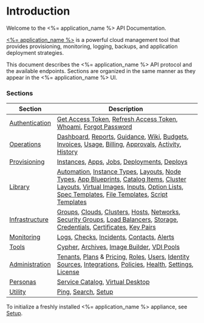 # Introduction

Welcome to the <%= application_name %> API Documentation. 

[<%= application_name %>](<%= company_website %>) is a powerful cloud management tool that provides provisioning, monitoring, logging, backups, and application deployment strategies.

This document describes the <%= application_name %> API protocol and the available endpoints.  Sections are organized in the same manner as they appear in the <%= application_name %> UI.

### Sections

Section |  Description
--------- | -------
[Authentication](#authentication) | [Get Access Token](#get-access-token), [Refresh Access Token](#refresh-access-token), [Whoami](#whoami), [Forgot Password](#forgot-password)
[Operations](#operations) | [Dashboard](#dashboard), [Reports](#reports), [Guidance](#guidance), [Wiki](#wiki), [Budgets](#budgets), [Invoices](#invoices), [Usage](#usage), [Billing](#billing), [Approvals](#approvals), [Activity](#activity), [History](#history)
[Provisioning](#provisioning) | [Instances](#instances), [Apps](#apps), [Jobs](#jobs), [Deployments](#deployments), [Deploys](#deploys)
[Library](#library) | [Automation](#automation), [Instance Types](#instance-types), [Layouts](#layouts), [Node Types](#node-types), [App Blueprints](#blueprints), [Catalog Items](#catalog-items), [Cluster Layouts](#cluster-layouts), [Virtual Images](#virtual-images), [Inputs](#inputs), [Option Lists](#option-lists), [Spec Templates](#spec-templates), [File Templates](#file-templates), [Script Templates](#script-templates)
[Infrastructure](#infrastructure) | [Groups](#groups), [Clouds](#clouds), [Clusters](#clusters), [Hosts](#hosts), [Networks](#networks), [Security Groups](#security-groups), [Load Balancers](#load-balancers), [Storage](#storage), [Credentials](#credentials), [Certificates](#ssl-certificates), [Key Pairs](#key-pairs)
[Monitoring](#monitoring) | [Logs](#logs), [Checks](#checks), [Incidents](#incidents), [Contacts](#contacts), [Alerts](#alerts)
[Tools](#tools) | [Cypher](#cypher), [Archives](#archives), [Image Builder](#image-builds), [VDI Pools](#vdi-pools)
[Administration](#administration) | [Tenants](#tenants), [Plans](#service-plans) & [Pricing](#prices), [Roles](#roles), [Users](#users), [Identity Sources](#identity-sources), [Integrations](#integrations), [Policies](#policies), [Health](#health), [Settings](#appliance-settings), [License](#license)
[Personas](#personas) | [Service Catalog](#service-catalog), [Virtual Desktop](#virtual-desktop)
[Utility](#utility) | [Ping](#ping), [Search](#search), [Setup](#setup)

To initialize a freshly installed <%= application_name %> appliance, see [Setup](#setup).


